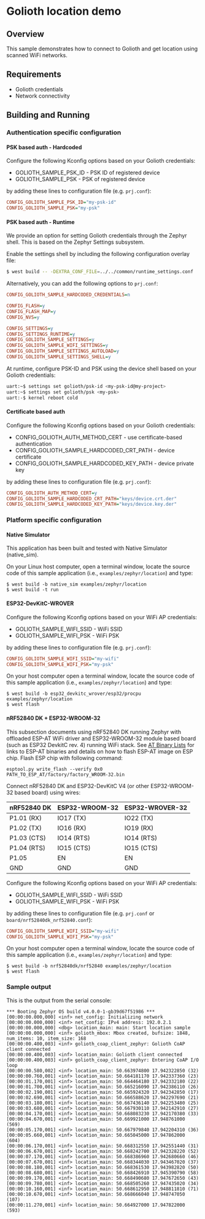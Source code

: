 # Golioth location demo

## Overview

This sample demonstrates how to connect to Golioth and get location
using scanned WiFi networks.

## Requirements

* Golioth credentials
* Network connectivity

## Building and Running

### Authentication specific configuration

#### PSK based auth - Hardcoded

Configure the following Kconfig options based on your Golioth
credentials:

* GOLIOTH_SAMPLE_PSK_ID - PSK ID of registered device
* GOLIOTH_SAMPLE_PSK - PSK of registered device

by adding these lines to configuration file (e.g. `prj.conf`):

```cfg
CONFIG_GOLIOTH_SAMPLE_PSK_ID="my-psk-id"
CONFIG_GOLIOTH_SAMPLE_PSK="my-psk"
```

#### PSK based auth - Runtime

We provide an option for setting Golioth credentials through the Zephyr
shell. This is based on the Zephyr Settings subsystem.

Enable the settings shell by including the following configuration overlay
file:

```sh
$ west build -- -DEXTRA_CONF_FILE=../../common/runtime_settings.conf
```

Alternatively, you can add the following options to ``prj.conf``:

```cfg
CONFIG_GOLIOTH_SAMPLE_HARDCODED_CREDENTIALS=n

CONFIG_FLASH=y
CONFIG_FLASH_MAP=y
CONFIG_NVS=y

CONFIG_SETTINGS=y
CONFIG_SETTINGS_RUNTIME=y
CONFIG_GOLIOTH_SAMPLE_SETTINGS=y
CONFIG_GOLIOTH_SAMPLE_WIFI_SETTINGS=y
CONFIG_GOLIOTH_SAMPLE_SETTINGS_AUTOLOAD=y
CONFIG_GOLIOTH_SAMPLE_SETTINGS_SHELL=y
```

At runtime, configure PSK-ID and PSK using the device shell based on your
Golioth credentials:

```sh
uart:~$ settings set golioth/psk-id <my-psk-id@my-project>
uart:~$ settings set golioth/psk <my-psk>
uart:-$ kernel reboot cold
```

#### Certificate based auth

Configure the following Kconfig options based on your Golioth
credentials:

* CONFIG_GOLIOTH_AUTH_METHOD_CERT - use certificate-based
    authentication
* CONFIG_GOLIOTH_SAMPLE_HARDCODED_CRT_PATH - device certificate
* CONFIG_GOLIOTH_SAMPLE_HARDCODED_KEY_PATH - device private key

by adding these lines to configuration file (e.g. `prj.conf`):

```cfg
CONFIG_GOLIOTH_AUTH_METHOD_CERT=y
CONFIG_GOLIOTH_SAMPLE_HARDCODED_CRT_PATH="keys/device.crt.der"
CONFIG_GOLIOTH_SAMPLE_HARDCODED_KEY_PATH="keys/device.key.der"
```

### Platform specific configuration

#### Native Simulator

This application has been built and tested with Native Simulator
(native_sim).

On your Linux host computer, open a terminal window, locate the source
code of this sample application (i.e., `examples/zephyr/location`)
and type:

```console
$ west build -b native_sim examples/zephyr/location
$ west build -t run
```

#### ESP32-DevKitC-WROVER

Configure the following Kconfig options based on your WiFi AP
credentials:

- GOLIOTH_SAMPLE_WIFI_SSID  - WiFi SSID
- GOLIOTH_SAMPLE_WIFI_PSK   - WiFi PSK

by adding these lines to configuration file (e.g. `prj.conf`):

```cfg
CONFIG_GOLIOTH_SAMPLE_WIFI_SSID="my-wifi"
CONFIG_GOLIOTH_SAMPLE_WIFI_PSK="my-psk"
```

On your host computer open a terminal window, locate the source code of
this sample application (i.e., `examples/zephyr/location`) and type:

```console
$ west build -b esp32_devkitc_wrover/esp32/procpu examples/zephyr/location
$ west flash
```

#### nRF52840 DK + ESP32-WROOM-32

This subsection documents using nRF52840 DK running Zephyr with
offloaded ESP-AT WiFi driver and ESP32-WROOM-32 module based board (such
as ESP32 DevkitC rev. 4) running WiFi stack. See [AT Binary
Lists](https://docs.espressif.com/projects/esp-at/en/latest/AT_Binary_Lists/index.html)
for links to ESP-AT binaries and details on how to flash ESP-AT image on
ESP chip. Flash ESP chip with following command:

```console
esptool.py write_flash --verify 0x0 PATH_TO_ESP_AT/factory/factory_WROOM-32.bin
```

Connect nRF52840 DK and ESP32-DevKitC V4 (or other ESP32-WROOM-32 based
board) using wires:

| nRF52840 DK | ESP32-WROOM-32  | ESP32-WROVER-32 |
| ----------- | --------------- | ----------------|
| P1.01 (RX)  | IO17 (TX)       | IO22 (TX)       |
| P1.02 (TX)  | IO16 (RX)       | IO19 (RX)       |
| P1.03 (CTS) | IO14 (RTS)      | IO14 (RTS)      |
| P1.04 (RTS) | IO15 (CTS)      | IO15 (CTS)      |
| P1.05       | EN              | EN              |
| GND         | GND             | GND             |

Configure the following Kconfig options based on your WiFi AP
credentials:

* GOLIOTH_SAMPLE_WIFI_SSID - WiFi SSID
* GOLIOTH_SAMPLE_WIFI_PSK - WiFi PSK

by adding these lines to configuration file (e.g. `prj.conf` or
`board/nrf52840dk_nrf52840.conf`):

```cfg
CONFIG_GOLIOTH_SAMPLE_WIFI_SSID="my-wifi"
CONFIG_GOLIOTH_SAMPLE_WIFI_PSK="my-psk"
```

On your host computer open a terminal window, locate the source code of
this sample application (i.e., `examples/zephyr/location`) and type:

```console
$ west build -b nrf52840dk/nrf52840 examples/zephyr/location
$ west flash
```

### Sample output

This is the output from the serial console:

```console
*** Booting Zephyr OS build v4.0.0-1-gb39d67f51986 ***
[00:00:00.000,000] <inf> net_config: Initializing network
[00:00:00.000,000] <inf> net_config: IPv4 address: 192.0.2.1
[00:00:00.000,000] <dbg> location_main: main: Start location sample
[00:00:00.000,000] <inf> golioth_mbox: Mbox created, bufsize: 1848, num_items: 10, item_size: 168
[00:00:00.400,003] <inf> golioth_coap_client_zephyr: Golioth CoAP client connected
[00:00:00.400,003] <inf> location_main: Golioth client connected
[00:00:00.400,003] <inf> golioth_coap_client_zephyr: Entering CoAP I/O loop
[00:00:00.580,002] <inf> location_main: 50.663974800 17.942322850 (32)
[00:00:00.760,001] <inf> location_main: 50.664181170 17.942337360 (23)
[00:00:01.170,001] <inf> location_main: 50.664464180 17.942332180 (22)
[00:00:01.700,001] <inf> location_main: 50.665216090 17.942386110 (26)
[00:00:02.190,001] <inf> location_main: 50.665924320 17.942342850 (17)
[00:00:02.690,001] <inf> location_main: 50.666588620 17.942297690 (21)
[00:00:03.180,001] <inf> location_main: 50.667436140 17.942253480 (25)
[00:00:03.680,001] <inf> location_main: 50.667930110 17.942142910 (27)
[00:00:04.170,001] <inf> location_main: 50.668083230 17.942170380 (33)
[00:00:04.670,001] <inf> location_main: 50.669921000 17.948761000 (569)
[00:00:05.170,001] <inf> location_main: 50.667979840 17.942204310 (36)
[00:00:05.660,001] <inf> location_main: 50.665045000 17.947862000 (604)
[00:00:06.170,001] <inf> location_main: 50.668312550 17.942551440 (31)
[00:00:06.670,001] <inf> location_main: 50.668242700 17.942328220 (52)
[00:00:07.170,001] <inf> location_main: 50.668386960 17.942680660 (46)
[00:00:07.670,001] <inf> location_main: 50.668344030 17.943467020 (37)
[00:00:08.180,001] <inf> location_main: 50.668361530 17.943982820 (50)
[00:00:08.680,001] <inf> location_main: 50.668426910 17.945390790 (58)
[00:00:09.170,001] <inf> location_main: 50.668490680 17.947672650 (43)
[00:00:09.780,001] <inf> location_main: 50.668505260 17.947435020 (34)
[00:00:10.160,001] <inf> location_main: 50.668612950 17.948811810 (71)
[00:00:10.670,001] <inf> location_main: 50.668666040 17.948747050 (107)
[00:00:11.270,001] <inf> location_main: 50.664927000 17.947822000 (593)
```
